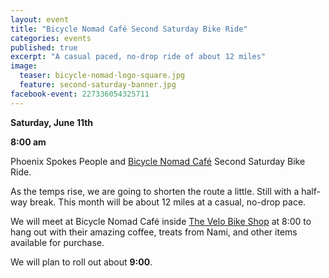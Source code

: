 ```yaml
---
layout: event
title: "Bicycle Nomad Café Second Saturday Bike Ride"
categories: events
published: true
excerpt: "A casual paced, no-drop ride of about 12 miles"
image:
  teaser: bicycle-nomad-logo-square.jpg
  feature: second-saturday-banner.jpg
facebook-event: 227336054325711
---
```


**Saturday, June 11th**

**8:00 am**

Phoenix Spokes People and [Bicycle Nomad Café](http://www.thevelo.com/cafe.html) Second Saturday Bike Ride.

As the temps rise, we are going to shorten the route a little.
Still with a half-way break. This month will be about 12 miles at a casual, no-drop pace.

We will meet at Bicycle Nomad Café inside [The Velo Bike Shop](http://www.thevelo.com/) at 8:00 to hang out with their amazing coffee, treats from Nami, and other items available for purchase.

We will plan to roll out about **9:00**.
